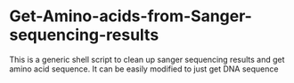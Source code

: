 # Get-Amino-acids-from-Sanger-sequencing-results
This is a generic shell script to clean up sanger sequencing results and get amino acid sequence.
It can be easily modified to just get DNA sequence
